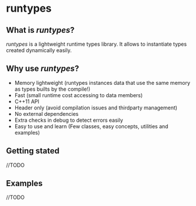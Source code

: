 # runtypes

## What is *runtypes*?
*runtypes* is a lightweight runtime types library.
It allows to instantiate types created dynamically easily.

## Why use *runtypes*?
* Memory lightweight (runtypes instances data that use the same memory as types builts by the compile!)
* Fast (small runtime cost accessing to data members)
* C++11 API
* Header only (avoid compilation issues and thirdparty management)
* No external dependencies
* Extra checks in debug to detect errors easily
* Easy to use and learn (Few classes, easy concepts, utilities and examples)

## Getting stated
//TODO

## Examples
//TODO
